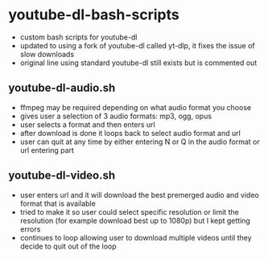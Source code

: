 # youtube-dl-bash-scripts
* custom bash scripts for youtube-dl
* updated to using a fork of youtube-dl called yt-dlp, it fixes the issue of slow downloads
* original line using standard youtube-dl still exists but is commented out

## youtube-dl-audio.sh
  * ffmpeg may be required depending on what audio format you choose
  * gives user a selection of 3 audio formats: mp3, ogg, opus
  * user selects a format and then enters url
  * after download is done it loops back to select audio format and url
  * user can quit at any time by either entering N or Q in the audio format or url entering part

## youtube-dl-video.sh
  * user enters url and it will download the best premerged audio and video format that is available
  * tried to make it so user could select specific resolution or limit the resolution (for example download best up to 1080p) but I kept getting errors
  * continues to loop allowing user to download multiple videos until they decide to quit out of the loop
